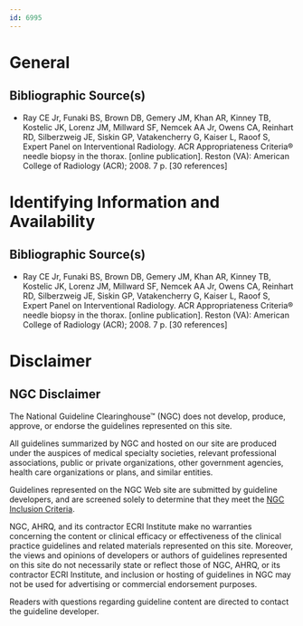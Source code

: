 ```yaml
---
id: 6995
---
```


# General

## Bibliographic Source(s)

- Ray CE Jr, Funaki BS, Brown DB, Gemery JM, Khan AR, Kinney TB, Kostelic JK, Lorenz JM, Millward SF, Nemcek AA Jr, Owens CA, Reinhart RD, Silberzweig JE, Siskin GP, Vatakencherry G, Kaiser L, Raoof S, Expert Panel on Interventional Radiology. ACR Appropriateness Criteria® needle biopsy in the thorax. [online publication]. Reston (VA): American College of Radiology (ACR); 2008. 7 p. [30 references]

# Identifying Information and Availability

## Bibliographic Source(s)

- Ray CE Jr, Funaki BS, Brown DB, Gemery JM, Khan AR, Kinney TB, Kostelic JK, Lorenz JM, Millward SF, Nemcek AA Jr, Owens CA, Reinhart RD, Silberzweig JE, Siskin GP, Vatakencherry G, Kaiser L, Raoof S, Expert Panel on Interventional Radiology. ACR Appropriateness Criteria® needle biopsy in the thorax. [online publication]. Reston (VA): American College of Radiology (ACR); 2008. 7 p. [30 references]

# Disclaimer

## NGC Disclaimer

The National Guideline Clearinghouse™ (NGC) does not develop, produce, approve, or endorse the guidelines represented on this site.

All guidelines summarized by NGC and hosted on our site are produced under the auspices of medical specialty societies, relevant professional associations, public or private organizations, other government agencies, health care organizations or plans, and similar entities.

Guidelines represented on the NGC Web site are submitted by guideline developers, and are screened solely to determine that they meet the [NGC Inclusion Criteria](/help-and-about/summaries/inclusion-criteria).

NGC, AHRQ, and its contractor ECRI Institute make no warranties concerning the content or clinical efficacy or effectiveness of the clinical practice guidelines and related materials represented on this site. Moreover, the views and opinions of developers or authors of guidelines represented on this site do not necessarily state or reflect those of NGC, AHRQ, or its contractor ECRI Institute, and inclusion or hosting of guidelines in NGC may not be used for advertising or commercial endorsement purposes.

Readers with questions regarding guideline content are directed to contact the guideline developer.

